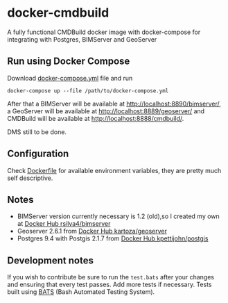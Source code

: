 # docker-cmdbuild
A fully functional CMDBuild docker image with docker-compose for integrating with Postgres, BIMServer and GeoServer

## Run using Docker Compose

Download [docker-compose.yml](https://github.com/rsilva4/docker-cmdbuild/blob/master/docker-compose.yml) file and run

`docker-compose up --file /path/to/docker-compose.yml`

After that a BIMServer will be available at [http://localhost:8890/bimserver/](http://localhost:8890/bimserver/), a GeoServer will be available at [http://localhost:8889/geoserver/](http://localhost:8889/geoserver/) and CMDBuild will be available at [http://localhost:8888/cmdbuild/](http://localhost:8888/cmdbuild/).

DMS still to be done.

## Configuration

Check [Dockerfile](https://github.com/rsilva4/docker-cmdbuild/blob/master/Dockerfile) for available environment variables, they are pretty much self descriptive.

## Notes

* BIMServer version currently necessary is 1.2 (old),so I created my own at [Docker Hub rsilva4/bimserver](https://hub.docker.com/r/rsilva4/bimserver/)
* Geoserver 2.6.1 from [Docker Hub kartoza/geoserver](https://hub.docker.com/r/kartoza/geoserver/)
* Postgres 9.4 with Postgis 2.1.7 from [Docker Hub kpettijohn/postgis](https://hub.docker.com/r/kpettijohn/postgis/)

## Development notes

If you wish to contribute be sure to run the `test.bats` after your changes and ensuring that every test passes. Add more tests if necessary. Tests built using [BATS](https://github.com/sstephenson/bats) (Bash Automated Testing System).
